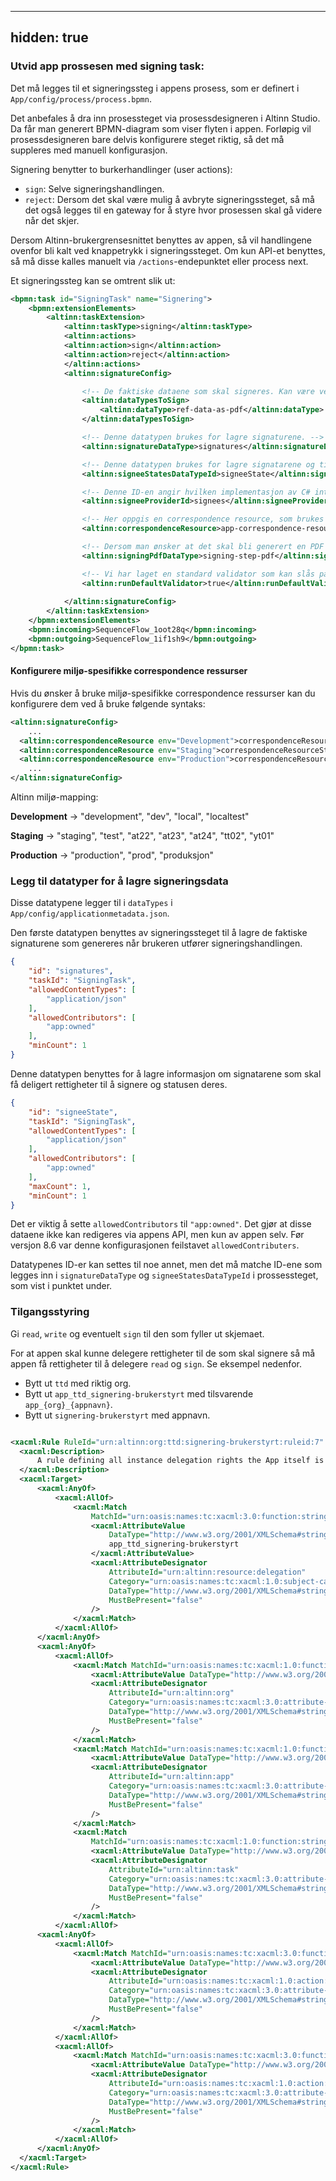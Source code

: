 
---
hidden: true
---

### Utvid app prossesen med signing task:

Det må legges til et signeringssteg i appens prosess, som er definert i `App/config/process/process.bpmn`.

Det anbefales å dra inn prosessteget via prosessdesigneren i Altinn Studio. Da får man generert BPMN-diagram som viser flyten i appen.
Forløpig vil prosessdesigneren bare delvis konfigurere steget riktig, så det må suppleres med manuell konfigurasjon. 

Signering benytter to burkerhandlinger (user actions):
- `sign`: Selve signeringshandlingen.
- `reject`: Dersom det skal være mulig å avbryte signeringssteget, så må det også legges til en gateway for å styre hvor prosessen skal gå videre når det skjer.

Dersom Altinn-brukergrensesnittet benyttes av appen, så vil handlingene ovenfor bli kalt ved knappetrykk i signeringssteget. 
Om kun API-et benyttes, så må disse kalles manuelt via `/actions`-endepunktet eller process next.

Et signeringssteg kan se omtrent slik ut:
```xml
<bpmn:task id="SigningTask" name="Signering">
    <bpmn:extensionElements>
        <altinn:taskExtension>
            <altinn:taskType>signing</altinn:taskType>
            <altinn:actions>
            <altinn:action>sign</altinn:action>
            <altinn:action>reject</altinn:action>
            </altinn:actions>
            <altinn:signatureConfig>

                <!-- De faktiske dataene som skal signeres. Kan være vedlegg, skjemadata i xml, eller PDF fra tidligere steg. -->
                <altinn:dataTypesToSign>
                    <altinn:dataType>ref-data-as-pdf</altinn:dataType>
                </altinn:dataTypesToSign>

                <!-- Denne datatypen brukes for lagre signaturene. -->
                <altinn:signatureDataType>signatures</altinn:signatureDataType>

                <!-- Denne datatypen brukes for lagre signatarene og tilhørende informasjon. -->
                <altinn:signeeStatesDataTypeId>signeeState</altinn:signeeStatesDataTypeId>

                <!-- Denne ID-en angir hvilken implementasjon av C# interface-et ISigneeProvider som skal benyttes for dette signeringssteget. -->
                <altinn:signeeProviderId>signees</altinn:signeeProviderId>

                <!-- Her oppgis en correspondence resource, som brukes for å si fra til signaterene om at de må inn og signere, samt signeringskvittering. -->
                <altinn:correspondenceResource>app-correspondence-resource</altinn:correspondenceResource>

                <!-- Dersom man ønsker at det skal bli generert en PDF av signeringssteget så kan man oppgi en datatype her av type application/pdf. -->
                <altinn:signingPdfDataType>signing-step-pdf</altinn:signingPdfDataType> <!-- optional -->

                <!-- Vi har laget en standard validator som kan slås på her. Den validerer at alle signatarer har signert og at minCount på signatur-datatypen er oppfylt. Om denne ikke slås på, bør man skrive egen validering av signaturer. -->
                <altinn:runDefaultValidator>true</altinn:runDefaultValidator>
                
            </altinn:signatureConfig>
        </altinn:taskExtension>
    </bpmn:extensionElements>
    <bpmn:incoming>SequenceFlow_1oot28q</bpmn:incoming>
    <bpmn:outgoing>SequenceFlow_1if1sh9</bpmn:outgoing>
</bpmn:task>
```

#### Konfigurere miljø-spesifikke correspondence ressurser

Hvis du ønsker å bruke miljø-spesifikke correspondence ressurser kan du konfigurere dem ved å bruke følgende syntaks:
```xml
<altinn:signatureConfig>
    ...
  <altinn:correspondenceResource env="Development">correspondenceResourceDev</altinn:correspondenceResource>
  <altinn:correspondenceResource env="Staging">correspondenceResourceStaging</altinn:correspondenceResource>
  <altinn:correspondenceResource env="Production">correspondenceResourceProd</altinn:correspondenceResource>
    ...
</altinn:signatureConfig>
```

Altinn miljø-mapping:

**Development** -> "development", "dev", "local", "localtest"

**Staging**     -> "staging", "test", "at22", "at23", "at24", "tt02", "yt01"

**Production**  -> "production", "prod", "produksjon"

### Legg til datatyper for å lagre signeringsdata

Disse datatypene legger til i `dataTypes` i `App/config/applicationmetadata.json`.

Den første datatypen benyttes av signeringssteget til å lagre de faktiske signaturene som genereres når brukeren utfører signeringshandlingen.

```json
{
    "id": "signatures",
    "taskId": "SigningTask",
    "allowedContentTypes": [
        "application/json"
    ],
    "allowedContributors": [
        "app:owned"
    ],
    "minCount": 1
}
```

Denne datatypen benyttes for å lagre informasjon om signatarene som skal få deligert rettigheter til å signere og statusen deres.

```json
{
    "id": "signeeState",
    "taskId": "SigningTask",
    "allowedContentTypes": [
        "application/json"
    ],
    "allowedContributors": [
        "app:owned"
    ],
    "maxCount": 1,
    "minCount": 1
}
```

Det er viktig å sette `allowedContributors` til `"app:owned"`. Det gjør at disse dataene ikke kan redigeres via appens API, men kun av appen selv. Før versjon 8.6 var denne konfigurasjonen feilstavet `allowedContributers`.

Datatypenes ID-er kan settes til noe annet, men det må matche ID-ene som legges inn i `signatureDataType` og `signeeStatesDataTypeId` i prossessteget, som vist i punktet under.


### Tilgangsstyring

  Gi `read`, `write` og eventuelt `sign` til den som fyller ut skjemaet.

  For at appen skal kunne delegere rettigheter til de som skal signere så må appen få rettigheter til å delegere `read` og `sign`.
  Se eksempel nedenfor.

  - Bytt ut `ttd` med riktig org.
  - Bytt ut `app_ttd_signering-brukerstyrt` med tilsvarende `app_{org}_{appnavn}`.
  - Bytt ut `signering-brukerstyrt` med appnavn.

  ```xml

  <xacml:Rule RuleId="urn:altinn:org:ttd:signering-brukerstyrt:ruleid:7" Effect="Permit">
    <xacml:Description>
        A rule defining all instance delegation rights the App itself is allowed to perform for instances of the app ttd/signering-brukerstyrt. In this example the app can delegate the Read and Sign actions for task SingingTask.
    </xacml:Description>
    <xacml:Target>
        <xacml:AnyOf>
            <xacml:AllOf>
                <xacml:Match
                    MatchId="urn:oasis:names:tc:xacml:3.0:function:string-equal-ignore-case">
                    <xacml:AttributeValue
                        DataType="http://www.w3.org/2001/XMLSchema#string">
                        app_ttd_signering-brukerstyrt
                    </xacml:AttributeValue>
                    <xacml:AttributeDesignator
                        AttributeId="urn:altinn:resource:delegation"
                        Category="urn:oasis:names:tc:xacml:1.0:subject-category:access-subject"
                        DataType="http://www.w3.org/2001/XMLSchema#string"
                        MustBePresent="false"
                    />
                </xacml:Match>
            </xacml:AllOf>
        </xacml:AnyOf>
        <xacml:AnyOf>
            <xacml:AllOf>
                <xacml:Match MatchId="urn:oasis:names:tc:xacml:1.0:function:string-equal">
                    <xacml:AttributeValue DataType="http://www.w3.org/2001/XMLSchema#string">ttd</xacml:AttributeValue>
                    <xacml:AttributeDesignator
                        AttributeId="urn:altinn:org"
                        Category="urn:oasis:names:tc:xacml:3.0:attribute-category:resource"
                        DataType="http://www.w3.org/2001/XMLSchema#string"
                        MustBePresent="false"
                    />
                </xacml:Match>
                <xacml:Match MatchId="urn:oasis:names:tc:xacml:1.0:function:string-equal">
                    <xacml:AttributeValue DataType="http://www.w3.org/2001/XMLSchema#string">signering-brukerstyrt</xacml:AttributeValue>
                    <xacml:AttributeDesignator
                        AttributeId="urn:altinn:app"
                        Category="urn:oasis:names:tc:xacml:3.0:attribute-category:resource"
                        DataType="http://www.w3.org/2001/XMLSchema#string"
                        MustBePresent="false"
                    />
                </xacml:Match>
                <xacml:Match
                    MatchId="urn:oasis:names:tc:xacml:1.0:function:string-equal">
                    <xacml:AttributeValue DataType="http://www.w3.org/2001/XMLSchema#string">SingingTask</xacml:AttributeValue>
                    <xacml:AttributeDesignator
                        AttributeId="urn:altinn:task"
                        Category="urn:oasis:names:tc:xacml:3.0:attribute-category:resource"
                        DataType="http://www.w3.org/2001/XMLSchema#string"
                        MustBePresent="false"
                    />
                </xacml:Match>
            </xacml:AllOf>
        <xacml:AnyOf>
            <xacml:AllOf>
                <xacml:Match MatchId="urn:oasis:names:tc:xacml:3.0:function:string-equal-ignore-case">
                    <xacml:AttributeValue DataType="http://www.w3.org/2001/XMLSchema#string">read</xacml:AttributeValue>
                    <xacml:AttributeDesignator
                        AttributeId="urn:oasis:names:tc:xacml:1.0:action:action-id"
                        Category="urn:oasis:names:tc:xacml:3.0:attribute-category:action"
                        DataType="http://www.w3.org/2001/XMLSchema#string"
                        MustBePresent="false"
                    />
                </xacml:Match>
            </xacml:AllOf>
            <xacml:AllOf>
                <xacml:Match MatchId="urn:oasis:names:tc:xacml:3.0:function:string-equal-ignore-case">
                    <xacml:AttributeValue DataType="http://www.w3.org/2001/XMLSchema#string">sign</xacml:AttributeValue>
                    <xacml:AttributeDesignator
                        AttributeId="urn:oasis:names:tc:xacml:1.0:action:action-id"
                        Category="urn:oasis:names:tc:xacml:3.0:attribute-category:action"
                        DataType="http://www.w3.org/2001/XMLSchema#string"
                        MustBePresent="false"
                    />
                </xacml:Match>
            </xacml:AllOf>
        </xacml:AnyOf>
    </xacml:Target>
  </xacml:Rule>
  ```